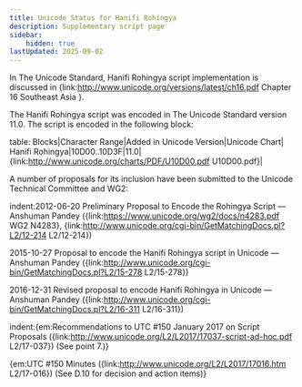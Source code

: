 ```yaml
---
title: Unicode Status for Hanifi Rohingya
description: Supplementary script page
sidebar:
    hidden: true
lastUpdated: 2025-09-02
---
```


In The Unicode Standard, Hanifi Rohingya script implementation is discussed in {link:http://www.unicode.org/versions/latest/ch16.pdf Chapter 16 Southeast Asia }.

[comment]: # (end of intro)

[comment]: # (start of blocks)

The Hanifi Rohingya script was encoded in The Unicode Standard version 11.0. The script is encoded in the following block:

table:
Blocks|Character Range|Added in Unicode Version|Unicode Chart|
Hanifi Rohingya|10D00..10D3F|11.0|{link:http://www.unicode.org/charts/PDF/U10D00.pdf U10D00.pdf}|

[comment]: # (end of blocks)

[comment]: # (start of chars)



[comment]: # (end of chars)

[comment]: # (start of rest)

A number of proposals for its inclusion have been submitted to the Unicode Technical Committee and WG2:

indent:2012-06-20 Preliminary Proposal to Encode the Rohingya Script — Anshuman Pandey ({link:https://www.unicode.org/wg2/docs/n4283.pdf WG2 N4283}, {link:http://www.unicode.org/cgi-bin/GetMatchingDocs.pl?L2/12-214 L2/12-214})

2015-10-27 Proposal to encode the Hanifi Rohingya script in Unicode — Anshuman Pandey ({link:http://www.unicode.org/cgi-bin/GetMatchingDocs.pl?L2/15-278 L2/15-278})

2016-12-31 Revised proposal to encode Hanifi Rohingya in Unicode — Anshuman Pandey ({link:http://www.unicode.org/cgi-bin/GetMatchingDocs.pl?L2/16-311 L2/16-311})

indent:{em:Recommendations to UTC #150 January 2017 on Script Proposals ({link:http://www.unicode.org/L2/L2017/17037-script-ad-hoc.pdf L2/17-037}) (See point 7.)}

{em:UTC #150 Minutes ({link:http://www.unicode.org/L2/L2017/17016.htm L2/17-016}) (See D.10 for decision and action items)}
